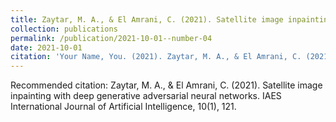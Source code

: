 ```yaml
---
title: Zaytar, M. A., & El Amrani, C. (2021). Satellite image inpainting with deep generative adversarial neural networks. IAES International Journal of Artificial Intelligence, 10(1), 121.
collection: publications
permalink: /publication/2021-10-01--number-04
date: 2021-10-01
citation: 'Your Name, You. (2021). Zaytar, M. A., & El Amrani, C. (2021). Satellite image inpainting with deep generative adversarial neural networks. IAES International Journal of Artificial Intelligence, 10(1), 121. <i>Journal X</i>. 1(1).'
---
```


Recommended citation: Zaytar, M. A., & El Amrani, C. (2021). Satellite image inpainting with deep generative adversarial neural networks. IAES International Journal of Artificial Intelligence, 10(1), 121.
